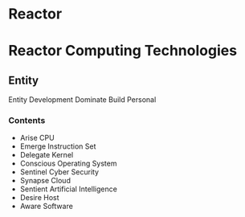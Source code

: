 # Reactor
# Reactor Computing Technologies

## Entity
Entity Development 
Dominate Build
Personal

### Contents
- Arise CPU
- Emerge Instruction Set
- Delegate Kernel
- Conscious Operating System
- Sentinel Cyber Security
- Synapse Cloud
- Sentient Artificial Intelligence
- Desire Host
- Aware Software
